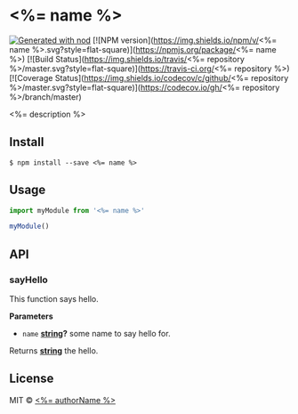 # <%= name %>

[![Generated with nod](https://img.shields.io/badge/generator-nod-2196F3.svg?style=flat-square)](https://github.com/diegohaz/nod)
[![NPM version](https://img.shields.io/npm/v/<%= name %>.svg?style=flat-square)](https://npmjs.org/package/<%= name %>)
[![Build Status](https://img.shields.io/travis/<%= repository %>/master.svg?style=flat-square)](https://travis-ci.org/<%= repository %>) [![Coverage Status](https://img.shields.io/codecov/c/github/<%= repository %>/master.svg?style=flat-square)](https://codecov.io/gh/<%= repository %>/branch/master)

<%= description %>

## Install

    $ npm install --save <%= name %>

## Usage

```js
import myModule from '<%= name %>'

myModule()
```

## API

<!-- Generated by documentation.js. Update this documentation by updating the source code. -->

### sayHello

This function says hello.

**Parameters**

-   `name` **[string](https://developer.mozilla.org/en-US/docs/Web/JavaScript/Reference/Global_Objects/String)?** some name to say hello for.

Returns **[string](https://developer.mozilla.org/en-US/docs/Web/JavaScript/Reference/Global_Objects/String)** the hello.

## License

MIT © [<%= authorName %>](<%= authorUrl %>)
